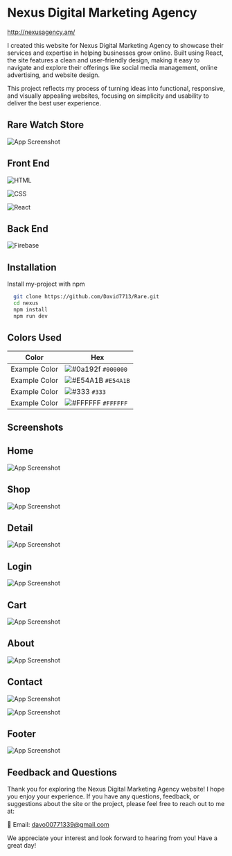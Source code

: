 
# Nexus Digital Marketing Agency
http://nexusagency.am/

I created this website for Nexus Digital Marketing Agency to showcase their services and expertise in helping businesses grow online. Built using React, the site features a clean and user-friendly design, making it easy to navigate and explore their offerings like social media management, online advertising, and website design.

This project reflects my process of turning ideas into functional, responsive, and visually appealing websites, focusing on simplicity and usability to deliver the best user experience.

  ## Rare Watch Store
![App Screenshot](https://github.com/David7713/Rare/blob/main/Screenshots/Main.png?raw=true)



## Front End



![HTML](https://img.shields.io/badge/-HTML-orange?logo=html5&logoColor=white)

![CSS](https://img.shields.io/badge/-CSS-blue?logo=css3&logoColor=white)

![React](https://img.shields.io/badge/-React-blue?logo=react&logoColor=white)

## Back End

![Firebase](https://img.shields.io/badge/-Firebase-orange?logo=firebase&logoColor=white)

## Installation

Install my-project with npm

```bash
  git clone https://github.com/David7713/Rare.git
  cd nexus
  npm install
  npm run dev

```
    
## Colors Used

| Color         | Hex                                                                |
| ------------- | ------------------------------------------------------------------ |
| Example Color | ![#0a192f](https://via.placeholder.com/10/000000?text=+) `#000000` |
| Example Color | ![#E54A1B](https://via.placeholder.com/10/E54A1B?text=+) `#E54A1B` |
| Example Color | ![#333](https://via.placeholder.com/10/333?text=+) `#333` |
| Example Color | ![#FFFFFF](https://via.placeholder.com/10/FFFFFF?text=+) `#FFFFFF` |


## Screenshots
   ## Home
![App Screenshot](https://github.com/David7713/Rare/blob/main/Screenshots/Home.png?raw=true)

   ## Shop
![App Screenshot](https://github.com/David7713/Rare/blob/main/Screenshots/Shop.png?raw=true)

   ## Detail
![App Screenshot](https://github.com/David7713/Rare/blob/main/Screenshots/Detail.png?raw=true)

   ## Login
![App Screenshot](https://github.com/David7713/Rare/blob/main/Screenshots/Login.png?raw=true)

   ## Cart
![App Screenshot](https://github.com/David7713/Rare/blob/main/Screenshots/Cart.png?raw=true)

   ## About
![App Screenshot](https://github.com/David7713/Rare/blob/main/Screenshots/About.png?raw=true)

   ## Contact
![App Screenshot](https://github.com/David7713/Rare/blob/main/Screenshots/Contact1.png?raw=true)

![App Screenshot](https://github.com/David7713/Rare/blob/main/Screenshots/Contact2.png?raw=true)

   ## Footer
![App Screenshot](https://github.com/David7713/Rare/blob/main/Screenshots/Footer.png?raw=true)





## Feedback and Questions
Thank you for exploring the Nexus Digital Marketing Agency website! I hope you enjoy your experience. If you have any questions, feedback, or suggestions about the site or the project, please feel free to reach out to me at:

📧 Email: davo00771339@gmail.com

We appreciate your interest and look forward to hearing from you! Have a great day!

